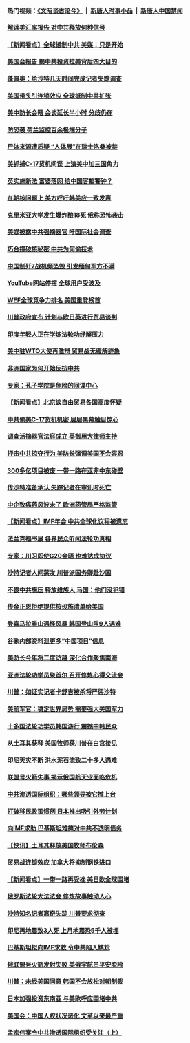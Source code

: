 #### 热门视频：[《文昭谈古论今》](https://github.com/gfw-breaker/wenzhao/blob/master/README.md?t=10190633) &nbsp;|&nbsp; [新唐人时事小品](https://github.com/gfw-breaker/ntdtv-comedy/blob/master/README.md?t=10190633) &nbsp;|&nbsp; [新唐人中国禁闻](https://github.com/gfw-breaker/ntdtv-news/blob/master/README.md?t=10190633)

#### [解读美汇率报告 对中共释放何种信号](../pages/nsc418/n10793405.md?t=10190633) 

#### [【新闻看点】全球抵制中共 美媒：只是开始](../pages/nsc418/n10793045.md?t=10190633) 

#### [美国会报告 揭中共投资拉美背后四大目的](../pages/nsc418/n10793442.md?t=10190633) 

#### [蓬佩奥：给沙特几天时间完成记者失踪调查](../pages/nsc418/n10793092.md?t=10190633) 

#### [美国带头引连锁效应 全球抵制中共扩张](../pages/nsc418/n10789877.md?t=10190633) 

#### [美中防长会晤 会谈延长半小时 分歧仍在](../pages/nsc418/n10792461.md?t=10190633) 

#### [防恐袭 荷兰监控百余极端分子](../pages/nsc418/n10792022.md?t=10190633) 

#### [尸体来源遭质疑 “人体展”在瑞士洛桑被禁](../pages/nsc418/n10789660.md?t=10190633) 

#### [美抓捕C-17货机间谍 上演美中加三国角力](../pages/nsc418/n10787846.md?t=10190633) 

#### [英实施新法 富婆落网 给中国客敲警钟？](../pages/nsc418/n10789908.md?t=10190633) 

#### [在朝核问题上 美方呼吁韩美应一致发声](../pages/nsc418/n10789196.md?t=10190633) 

#### [克里米亚大学发生爆炸酿18死 俄称恐怖袭击](../pages/nsc418/n10789770.md?t=10190633) 

#### [美媒披露中共强摘器官 吁国际社会调查](../pages/nsc418/n10789337.md?t=10190633) 

#### [巧合撞破核秘密 中共为何偷技术](../pages/nsc418/n10788217.md?t=10190633) 

#### [中国制歼7战机频坠毁 引发缅甸军方不满](../pages/nsc418/n10788418.md?t=10190633) 

#### [YouTube网站停摆 全球用户受波及](../pages/nsc418/n10788989.md?t=10190633) 

#### [WEF全球竞争力排名 美国重登榜首](../pages/nsc418/n10788605.md?t=10190633) 

#### [川普政府宣布 计划与欧日英进行贸易谈判](../pages/nsc418/n10788496.md?t=10190633) 

#### [印度年轻人正在学炼法轮功纾解压力](../pages/nsc418/n10787667.md?t=10190633) 

#### [美中驻WTO大使再激辩 贸易战无缓解迹象](../pages/nsc418/n10787893.md?t=10190633) 

#### [非洲国家为何开始反抗中共](../pages/nsc418/n10788253.md?t=10190633) 

#### [专家：孔子学院是危险的间谍中心](../pages/nsc418/n10746252.md?t=10190633) 

#### [【新闻看点】北京谈自由贸易各国高度怀疑](../pages/nsc418/n10787737.md?t=10190633) 

#### [中共偷美C-17货机机密 层层黑幕触目惊心](../pages/nsc418/n10787673.md?t=10190633) 

#### [调查活摘器官法庭成立 英御用大律师主持](../pages/nsc418/n10787477.md?t=10190633) 

#### [抨击中共掠夺行为 美防长强调美国不会容忍](../pages/nsc418/n10787167.md?t=10190633) 

#### [300多亿项目被废 一带一路在亚非中东碰壁](../pages/nsc418/n10787144.md?t=10190633) 

#### [传沙特准备承认 失踪记者在审讯时死亡](../pages/nsc418/n10786900.md?t=10190633) 

#### [中企致癌药风波未了 欧洲药管局严格监管](../pages/nsc418/n10785912.md?t=10190633) 

#### [【新闻看点】IMF年会 中共全球化议程被遗忘](../pages/nsc418/n10785214.md?t=10190633) 

#### [法兰克福书展 各界民众听闻法轮功真相](../pages/nsc418/n10782900.md?t=10190633) 

#### [专家：川习即使G20会晤 也难达成协议](../pages/nsc418/n10785213.md?t=10190633) 

#### [沙特记者人间蒸发 川普派国务卿赴沙国](../pages/nsc418/n10785192.md?t=10190633) 

#### [不畏中共施压 释放维族人 马国：他们没犯错](../pages/nsc418/n10784464.md?t=10190633) 

#### [传金正恩拒绝提供核设施清单给美国](../pages/nsc418/n10784510.md?t=10190633) 

#### [登喜马拉雅山遇怪风暴 韩国登山队9人遇难](../pages/nsc418/n10784286.md?t=10190633) 

#### [谷歌内部资料泄更多“中国项目”信息](../pages/nsc418/n10783142.md?t=10190633) 

#### [美防长今年将二度访越 深化合作聚焦南海](../pages/nsc418/n10783067.md?t=10190633) 

#### [亚洲法轮功学员聚首尔 召开修炼心得交流会](../pages/nsc418/n10780294.md?t=10190633) 

#### [川普：如证实记者卡舒吉被杀将严惩沙特](../pages/nsc418/n10782611.md?t=10190633) 

#### [美前军官：稳定世界局势 需要强大美国军力](../pages/nsc418/n10781975.md?t=10190633) 

#### [十多国法轮功学员韩国游行 震撼中韩民众](../pages/nsc418/n10781244.md?t=10190633) 

#### [从土耳其获释 美国牧师获川普在白宫接见](../pages/nsc418/n10781786.md?t=10190633) 

#### [印尼天灾不断 洪水泥石流致二十多人遇难](../pages/nsc418/n10781733.md?t=10190633) 

#### [联盟号火箭失事 揭示俄国航天业面临危机](../pages/nsc418/n10781049.md?t=10190633) 

#### [中共渗透国际组织：哪些领导被它推上台](../pages/nsc418/n10780076.md?t=10190633) 

#### [打破移民政策惯例 日本推出吸引外劳计划](../pages/nsc418/n10780027.md?t=10190633) 

#### [向IMF求助 巴基斯坦难掩对中共不透明债务](../pages/nsc418/n10779334.md?t=10190633) 

#### [【快讯】土耳其释放美国牧师布伦森](../pages/nsc418/n10779530.md?t=10190633) 

#### [贸易战连锁效应 加拿大将抑制钢铁进口](../pages/nsc418/n10778999.md?t=10190633) 

#### [【新闻看点】一带一路再受挫 美日欧全球围堵](../pages/nsc418/n10777284.md?t=10190633) 

#### [俄罗斯法轮大法法会 修炼故事触动人心](../pages/nsc418/n10777123.md?t=10190633) 

#### [沙特知名记者离奇失踪 川普要求彻查](../pages/nsc418/n10777290.md?t=10190633) 

#### [印尼再地震致3人死 上月地震恐5千人被埋](../pages/nsc418/n10776842.md?t=10190633) 

#### [巴基斯坦拟向IMF求救 令中共陷入尴尬](../pages/nsc418/n10775275.md?t=10190633) 

#### [俄联盟号火箭发射失败 美俄宇航员平安脱险](../pages/nsc418/n10776805.md?t=10190633) 

#### [川普：未经美国同意 韩国不会放松对朝制裁](../pages/nsc418/n10776516.md?t=10190633) 

#### [日本加强投资东南亚 与美欧呼应围堵中共](../pages/nsc418/n10776420.md?t=10190633) 

#### [美国会：中国人权状况恶化 文革以来最严重](../pages/nsc418/n10775405.md?t=10190633) 

#### [孟宏伟案令中共渗透国际组织受关注（上）](../pages/nsc418/n10773407.md?t=10190633) 

